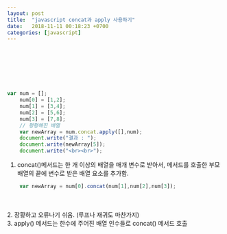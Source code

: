 ```yaml
---
layout: post
title:  "javascript concat과 apply 사용하기"
date:   2018-11-11 00:18:23 +0700
categories: [javascript]
---
```

<br/><br/><br/><br/><br/>
```javascript
var num = [];
    num[0] = [1,2];
    num[1] = [3,4];
    num[2] = [5,6];
    num[3] = [7,8];
    // 평평해진 배열
    var newArray = num.concat.apply([],num);
    document.write("결과 : ");
    document.write(newArray[5]);
    document.write("<br><br>");
```
1. concat()메서드는 한 개 이상의 배열을 매개 변수로 받아서, 메서드를 호출한 부모 배열의 끝에 변수로 받은 배열 요소를 추가함.<br/>
```javascript
    var newArray = num[0].concat(num[1],num[2],num[3]);
```
<br/><br/>
2. 장황하고 오류나기 쉬움. (루프나 재귀도 마찬가지)<br/>
3. apply() 메서드는 한수에 주어진 배열 인수들로 concat() 메서드 호출<br/>